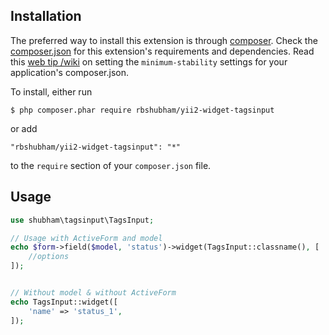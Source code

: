 ## Installation

The preferred way to install this extension is through [composer](http://getcomposer.org/download/). Check the [composer.json](https://github.com/kartik-v/yii2-widget-switchinput/blob/master/composer.json) for this extension's requirements and dependencies. Read this [web tip /wiki](http://webtips.krajee.com/setting-composer-minimum-stability-application/) on setting the `minimum-stability` settings for your application's composer.json.

To install, either run

```
$ php composer.phar require rbshubham/yii2-widget-tagsinput
```

or add

```
"rbshubham/yii2-widget-tagsinput": "*"
```

to the ```require``` section of your `composer.json` file.


## Usage

```php
use shubham\tagsinput\TagsInput;

// Usage with ActiveForm and model
echo $form->field($model, 'status')->widget(TagsInput::classname(), [
    //options
]);


// Without model & without ActiveForm
echo TagsInput::widget([
    'name' => 'status_1',
]);
```